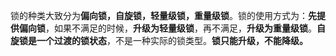 锁的种类大致分为**偏向锁，自旋锁，轻量级锁，重量级锁**。锁的使用方式为：**先提供偏向锁**，如果不满足的时候，**升级为轻量级锁**，再不满足，**升级为重量级锁**。**自旋锁是一个过渡的锁状态**，不是一种实际的锁类型。**锁只能升级，不能降级。**

